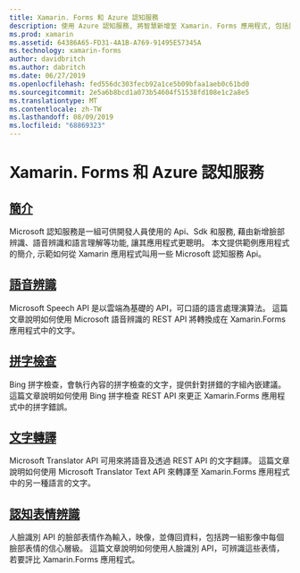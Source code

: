 ```yaml
---
title: Xamarin. Forms 和 Azure 認知服務
description: 使用 Azure 認知服務, 將智慧新增至 Xamarin. Forms 應用程式, 包括語音辨識、拼寫檢查、文字翻譯和表情辨識。
ms.prod: xamarin
ms.assetid: 64386A65-FD31-4A1B-A769-91495E57345A
ms.technology: xamarin-forms
author: davidbritch
ms.author: dabritch
ms.date: 06/27/2019
ms.openlocfilehash: fed556dc303fecb92a1ce5b09bfaa1aeb0c61bd0
ms.sourcegitcommit: 2e5a6b8bcd1a073b54604f51538fd108e1c2a8e5
ms.translationtype: MT
ms.contentlocale: zh-TW
ms.lasthandoff: 08/09/2019
ms.locfileid: "68869323"
---
```

# <a name="xamarinforms-and-azure-cognitive-services"></a>Xamarin. Forms 和 Azure 認知服務

## <a name="introductionintroductionmd"></a>[簡介](introduction.md)

Microsoft 認知服務是一組可供開發人員使用的 Api、Sdk 和服務, 藉由新增臉部辨識、語音辨識和語言理解等功能, 讓其應用程式更聰明。 本文提供範例應用程式的簡介, 示範如何從 Xamarin 應用程式叫用一些 Microsoft 認知服務 Api。

## <a name="speech-recognitionspeech-recognitionmd"></a>[語音辨識](speech-recognition.md)

Microsoft Speech API 是以雲端為基礎的 API，可口語的語言處理演算法。 這篇文章說明如何使用 Microsoft 語音辨識的 REST API 將轉換成在 Xamarin.Forms 應用程式中的文字。

## <a name="spell-checkspell-checkmd"></a>[拼字檢查](spell-check.md)

Bing 拼字檢查，會執行內容的拼字檢查的文字，提供針對拼錯的字組內嵌建議。 這篇文章說明如何使用 Bing 拼字檢查 REST API 來更正 Xamarin.Forms 應用程式中的拼字錯誤。

## <a name="text-translationtext-translationmd"></a>[文字轉譯](text-translation.md)

Microsoft Translator API 可用來將語音及透過 REST API 的文字翻譯。 這篇文章說明如何使用 Microsoft Translator Text API 來轉譯至 Xamarin.Forms 應用程式中的另一種語言的文字。

## <a name="perceived-emotion-recognitionemotion-recognitionmd"></a>[認知表情辨識](emotion-recognition.md)

人臉識別 API 的臉部表情作為輸入，映像，並傳回資料，包括跨一組影像中每個臉部表情的信心層級。 這篇文章說明如何使用人臉識別 API，可辨識這些表情，若要評比 Xamarin.Forms 應用程式。
